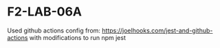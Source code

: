 # F2-LAB-06A

Used github actions config from: https://joelhooks.com/jest-and-github-actions with modifications to run npm jest
